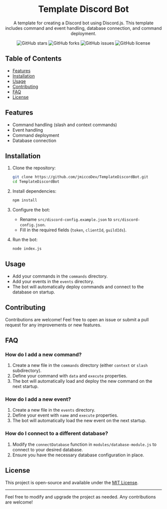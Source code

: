 <div align="center">

# Template Discord Bot

A template for creating a Discord bot using Discord.js. This template includes command and event handling, database connection, and command deployment.

![GitHub stars](https://img.shields.io/github/stars/jmiccoDev/TemplateDiscordBot)
![GitHub forks](https://img.shields.io/github/forks/jmiccoDev/TemplateDiscordBot)
![GitHub issues](https://img.shields.io/github/issues/jmiccoDev/TemplateDiscordBot)
![GitHub license](https://img.shields.io/github/license/jmiccoDev/TemplateDiscordBot)

</div>

## Table of Contents
- [Features](#features)
- [Installation](#installation)
- [Usage](#usage)
- [Contributing](#contributing)
- [FAQ](#faq)
- [License](#license)

## Features

- Command handling (slash and context commands)
- Event handling
- Command deployment
- Database connection

## Installation

1. Clone the repository:
    ```sh
    git clone https://github.com/jmiccoDev/TemplateDiscordBot.git
    cd TemplateDiscordBot
    ```

2. Install dependencies:
    ```sh
    npm install
    ```

3. Configure the bot:
    - Rename `src/discord-config.example.json` to `src/discord-config.json`.
    - Fill in the required fields (`token`, `clientId`, `guildIds`).

4. Run the bot:
    ```sh
    node index.js
    ```

## Usage

- Add your commands in the `commands` directory.
- Add your events in the `events` directory.
- The bot will automatically deploy commands and connect to the database on startup.

## Contributing

Contributions are welcome! Feel free to open an issue or submit a pull request for any improvements or new features.

## FAQ

### How do I add a new command?

1. Create a new file in the `commands` directory (either `context` or `slash` subdirectory).
2. Define your command with `data` and `execute` properties.
3. The bot will automatically load and deploy the new command on the next startup.

### How do I add a new event?

1. Create a new file in the `events` directory.
2. Define your event with `name` and `execute` properties.
3. The bot will automatically load the new event on the next startup.

### How do I connect to a different database?

1. Modify the `connectDatabase` function in `modules/database-module.js` to connect to your desired database.
2. Ensure you have the necessary database configuration in place.

## License

This project is open-source and available under the [MIT License](LICENSE).

---

Feel free to modify and upgrade the project as needed. Any contributions are welcome!
